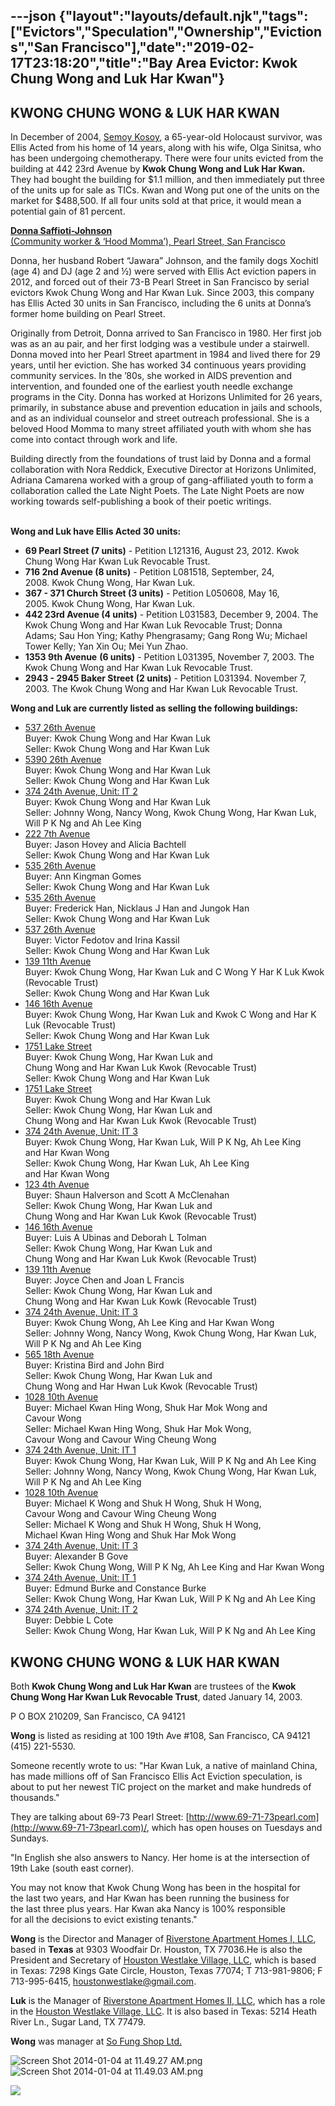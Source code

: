 ---json
{"layout":"layouts/default.njk","tags":["Evictors","Speculation","Ownership","Evictions","San Francisco"],"date":"2019-02-17T23:18:20","title":"Bay Area Evictor: Kwok Chung Wong and Luk Har Kwan"}
---

KWONG CHUNG WONG & LUK HAR KWAN
-------------------------------

In December of 2004, [Semoy Kosoy](http://www.sfbg.com/39/08/news_condos.html), a 65-year-old Holocaust survivor, was Ellis Acted from his home of 14 years, along with his wife, Olga Sinitsa, who has been undergoing chemotherapy. There were four units evicted from the building at 442 23rd Avenue by **Kwok Chung Wong and Luk Har Kwan.** They had bought the building for $1.1 million, and then immediately put three of the units up for sale as TICs. Kwan and Wong put one of the units on the market for $488,500. If all four units sold at that price, it would mean a potential gain of 81 percent.

[**Donna Saffioti-Johnson**  
(Community worker & ‘Hood Momma’), Pearl Street, San Francisco](https://archive.org/details/DonnaJohnsonFinal)

Donna, her husband Robert “Jawara” Johnson, and the family dogs Xochitl (age 4) and DJ (age 2 and ½) were served with Ellis Act eviction papers in 2012, and forced out of their 73-B Pearl Street in San Francisco by serial evictors Kwok Chung Wong and Har Kwan Luk. Since 2003, this company has Ellis Acted 30 units in San Francisco, including the 6 units at Donna’s former home building on Pearl Street.

Originally from Detroit, Donna arrived to San Francisco in 1980. Her first job was as an au pair, and her first lodging was a vestibule under a stairwell. Donna moved into her Pearl Street apartment in 1984 and lived there for 29 years, until her eviction. She has worked 34 continuous years providing community services. In the ’80s, she worked in AIDS prevention and intervention, and founded one of the earliest youth needle exchange programs in the City. Donna has worked at Horizons Unlimited for 26 years, primarily, in substance abuse and prevention education in jails and schools, and as an individual counselor and street outreach professional. She is a beloved Hood Momma to many street affiliated youth with whom she has come into contact through work and life.

Building directly from the foundations of trust laid by Donna and a formal collaboration with Nora Reddick, Executive Director at Horizons Unlimited, Adriana Camarena worked with a group of gang-affiliated youth to form a collaboration called the Late Night Poets. The Late Night Poets are now working towards self-publishing a book of their poetic writings.  
 

**Wong and Luk have Ellis Acted 30 units:**

*   **69 Pearl Street (7 units)** - Petition L121316, August 23, 2012. Kwok Chung Wong Har Kwan Luk Revocable Trust.
*   **716 2nd Avenue (8 units)** \- Petition L081518, September, 24, 2008. Kwok Chung Wong, Har Kwan Luk.
*   **367 - 371 Church Street (3 units)** - Petition L050608, May 16, 2005. Kwok Chung Wong, Har Kwan Luk.
*   **442 23rd Avenue (4 units)** - Petition L031583, December 9, 2004. The Kwok Chung Wong and Har Kwan Luk Revocable Trust; Donna Adams; Sau Hon Ying; Kathy Phengrasamy; Gang Rong Wu; Michael Tower Kelly; Yan Xin Ou; Mei Yun Zhao.
*   **1353 9th Avenue** **(6 units)** - Petition L031395, November 7, 2003. The Kwok Chung Wong and Har Kwan Luk Revocable Trust.
*   **2943 - 2945 Baker Street** **(2 units)** - Petition L031394. November 7, 2003. The Kwok Chung Wong and Har Kwan Luk Revocable Trust.

**Wong and Luk are currently listed as selling the following buildings:**

*   [537 26th Avenue](http://sf.blockshopper.com/property/1518039/537_26th/)  
    Buyer: Kwok Chung Wong and Har Kwan Luk   
    Seller: Kwok Chung Wong and Har Kwan Luk
*   [5390 26th Avenue](http://sf.blockshopper.com/property/1518040/5390_26th/)   
    Buyer: Kwok Chung Wong and Har Kwan Luk   
    Seller: Kwok Chung Wong and Har Kwan Luk
*   [374 24th Avenue, Unit: IT 2](http://sf.blockshopper.com/property/1410055/374_24th_unit_it_2/)  
    Buyer: Kwok Chung Wong and Har Kwan Luk   
    Seller: Johnny Wong, Nancy Wong, Kwok Chung Wong, Har Kwan Luk, Will P K Ng and Ah Lee King
*   [222 7th Avenue](http://sf.blockshopper.com/property/1427027/222_7th/)  
    Buyer: Jason Hovey and Alicia Bachtell   
    Seller: Kwok Chung Wong and Har Kwan Luk
*    [535 26th Avenue](http://sf.blockshopper.com/property/1518037/535_26th/)   
    Buyer: Ann Kingman Gomes   
    Seller: Kwok Chung Wong and Har Kwan Luk
*   [535 26th Avenue](http://sf.blockshopper.com/property/1518038/535_26th/)   
    Buyer: Frederick Han, Nicklaus J Han and Jungok Han   
    Seller: Kwok Chung Wong and Har Kwan Luk
*   [537 26th Avenue](http://sf.blockshopper.com/property/1518039/537_26th/)   
    Buyer: Victor Fedotov and Irina Kassil   
    Seller: Kwok Chung Wong and Har Kwan Luk
*   [139 11th Avenue](http://sf.blockshopper.com/property/1371008/139_11th/)   
    Buyer: Kwok Chung Wong, Har Kwan Luk and C Wong Y Har K Luk Kwok (Revocable Trust)   
    Seller: Kwok Chung Wong and Har Kwan Luk
*   [146 16th Avenue](http://sf.blockshopper.com/property/1375039/146_16th/)  
    Buyer: Kwok Chung Wong, Har Kwan Luk and Kwok C Wong and Har K Luk (Revocable Trust)   
    Seller: Kwok Chung Wong and Har Kwan Luk
*   [1751 Lake Street](http://sf.blockshopper.com/property/1378040/1751_lake/)   
    Buyer: Kwok Chung Wong, Har Kwan Luk and Chung Wong and Har Kwan Luk Kwok (Revocable Trust)   
    Seller: Kwok Chung Wong and Har Kwan Luk
*   [1751 Lake Street](http://sf.blockshopper.com/property/1378040/1751_lake/)   
    Buyer: Kwok Chung Wong and Har Kwan Luk   
    Seller: Kwok Chung Wong, Har Kwan Luk and Chung Wong and Har Kwan Luk Kwok (Revocable Trust)
*   [374 24th Avenue, Unit: IT 3](http://sf.blockshopper.com/property/1410056/374_24th_unit_it_3/)   
    Buyer: Kwok Chung Wong, Har Kwan Luk, Will P K Ng, Ah Lee King and Har Kwan Wong   
    Seller: Kwok Chung Wong, Har Kwan Luk, Ah Lee King and Har Kwan Wong
*   [123 4th Avenue](http://sf.blockshopper.com/property/1364053/123_4th/)   
    Buyer: Shaun Halverson and Scott A McClenahan   
    Seller: Kwok Chung Wong, Har Kwan Luk and Chung Wong and Har Kwan Luk Kwok (Revocable Trust)
*   [146 16th Avenue](http://sf.blockshopper.com/property/1375039/146_16th/)   
    Buyer: Luis A Ubinas and Deborah L Tolman   
    Seller: Kwok Chung Wong, Har Kwan Luk and Chung Wong and Har Kwan Luk Kwok (Revocable Trust)
*   [139 11th Avenue](http://sf.blockshopper.com/property/1371008/139_11th/)   
    Buyer: Joyce Chen and Joan L Francis   
    Seller: Kwok Chung Wong, Har Kwan Luk and Chung Wong and Har Kwan Luk Kowk (Revocable Trust)
*   [374 24th Avenue, Unit: IT 3](http://sf.blockshopper.com/property/1410056/374_24th_unit_it_3/)   
    Buyer: Kwok Chung Wong, Ah Lee King and Har Kwan Wong   
    Seller: Johnny Wong, Nancy Wong, Kwok Chung Wong, Har Kwan Luk, Will P K Ng and Ah Lee King
*   [565 18th Avenue](http://sf.blockshopper.com/property/1561045/565_18th/)   
    Buyer: Kristina Bird and John Bird   
    Seller: Kwok Chung Wong, Har Kwan Luk and Chung Wong and Har Hwan Luk Kwok (Revocable Trust)
*   [1028 10th Avenue](http://sf.blockshopper.com/property/19-16-10-3/1028_10th/)   
    Buyer: Michael Kwan Hing Wong, Shuk Har Mok Wong and Cavour Wong   
    Seller: Michael Kwan Hing Wong, Shuk Har Mok Wong, Cavour Wong and Cavour Wing Cheung Wong
*   [374 24th Avenue, Unit: IT 1](http://sf.blockshopper.com/property/1410054/374_24th_unit_it_1/)   
    Buyer: Kwok Chung Wong, Har Kwan Luk, Will P K Ng and Ah Lee King   
    Seller: Johnny Wong, Nancy Wong, Kwok Chung Wong, Har Kwan Luk, Will P K Ng and Ah Lee King
*   [1028 10th Avenue](http://sf.blockshopper.com/property/19-16-10-3/1028_10th/)   
    Buyer: Michael K Wong and Shuk H Wong, Shuk H Wong, Cavour Wong and Cavour Wing Cheung Wong   
    Seller: Michael K Wong and Shuk H Wong, Shuk H Wong, Michael Kwan Hing Wong and Shuk Har Mok Wong
*   [374 24th Avenue, Unit: IT 3](http://sf.blockshopper.com/property/1410056/374_24th_unit_it_3/)   
    Buyer: Alexander B Gove   
    Seller: Kwok Chung Wong, Will P K Ng, Ah Lee King and Har Kwan Wong
*   [374 24th Avenue, Unit: IT 1](http://sf.blockshopper.com/property/1410054/374_24th_unit_it_1/)  
    Buyer: Edmund Burke and Constance Burke   
    Seller: Kwok Chung Wong, Har Kwan Luk, Will P K Ng and Ah Lee King 
*   [374 24th Avenue, Unit: IT 2](http://sf.blockshopper.com/property/1410055/374_24th_unit_it_2/)   
    Buyer: Debbie L Cote   
    Seller: Kwok Chung Wong, Har Kwan Luk, Will P K Ng and Ah Lee King

KWONG CHUNG WONG & LUK HAR KWAN
-------------------------------

Both **Kwok Chung Wong and Luk Har Kwan** are trustees of the **Kwok Chung Wong Har Kwan Luk Revocable Trust**, dated January 14, 2003.

P O BOX 210209, San Francisco, CA 94121

**Wong** is listed as residing at 100 19th Ave #108, San Francisco, CA 94121  
(415) 221-5530.

Someone recently wrote to us: "Har Kwan Luk, a native of mainland China, has made millions off of San Francisco Ellis Act Eviction speculation, is about to put her newest TIC project on the market and make hundreds of thousands."

They are talking about 69-73 Pearl Street: [http://www.69-71-73pearl.com](http://www.69-71-73pearl.com)/, which has open houses on Tuesdays and Sundays.

"In English she also answers to Nancy. Her home is at the intersection of 19th Lake (south east corner).

You may not know that Kwok Chung Wong has been in the hospital for  
the last two years, and Har Kwan has been running the business for  
the last three plus years. Har Kwan aka Nancy is 100% responsible  
for all the decisions to evict existing tenants."

**Wong** is the Director and Manager of [Riverstone Apartment Homes I, LLC](http://www.corporationwiki.com/California/San-Francisco/riverstone-apartment-homes-i-llc/38081342.aspx), based in **Texas** at 9303 Woodfair Dr. Houston, TX 77036.He is also the President and Secretary of [Houston Westlake Village, LLC](http://www.corporationwiki.com/California/San-Francisco/houston-westlake-village-llc/39262707.aspx), which is based in Texas: 7298 Kings Gate Circle, Houston, Texas 77074; T 713-981-9806; F 713-995-6415, houstonwestlake@gmail.com.

**Luk** is the Manager of [Riverstone Apartment Homes II, LLC](http://www.corporationwiki.com/Texas/Houston/riverstone-apartment-homes-ii-llc/38081354.aspx), which has a role in the [Houston Westlake Village, LLC](http://www.corporationwiki.com/California/San-Francisco/houston-westlake-village-llc/39262707.aspx). It is also based in Texas: 5214 Heath River Ln., Sugar Land, TX 77479.

**Wong** was manager at [So Fung Shop Ltd.](http://www.corporationwiki.com/California/San-Francisco/so-fung-shop-ltd/41638496.aspx)

![Screen Shot 2014-01-04 at 11.49.27 AM.png](https://images.squarespace-cdn.com/content/v1/52b7d7a6e4b0b3e376ac8ea2/1388864902842-OT6KW42UK54D9H2RX6K8/ke17ZwdGBToddI8pDm48kEr-pKSPffVkPFAPqlKPqnRZw-zPPgdn4jUwVcJE1ZvWQUxwkmyExglNqGp0IvTJZUJFbgE-7XRK3dMEBRBhUpxcIqLHvR8QpsiqDs0osb7qJfz06STmMG_8PzmW2kOu_-wzui4s9jzoKhnsVnAWNG4/Screen+Shot+2014-01-04+at+11.49.27+AM.png)![Screen Shot 2014-01-04 at 11.49.03 AM.png](https://images.squarespace-cdn.com/content/v1/52b7d7a6e4b0b3e376ac8ea2/1388864908037-LPDFLX7NDSW96FRFIXTN/ke17ZwdGBToddI8pDm48kL5Oqzz01z0fYWcfZs3VbTVZw-zPPgdn4jUwVcJE1ZvWQUxwkmyExglNqGp0IvTJZUJFbgE-7XRK3dMEBRBhUpyqI2lD2K59GanDnn-mYJ3xWC7_kKxzKR_iEh_X0REuFKL5bCd-ETJU5b7tGOgXStg/Screen+Shot+2014-01-04+at+11.49.03+AM.png)

![](https://images.squarespace-cdn.com/content/v1/52b7d7a6e4b0b3e376ac8ea2/1400991930121-9P86748WM84RU414JVE4/ke17ZwdGBToddI8pDm48kJC6ii3n2pZruSW5UV7IKdJZw-zPPgdn4jUwVcJE1ZvWQUxwkmyExglNqGp0IvTJZUJFbgE-7XRK3dMEBRBhUpwD1bE6fKTqRYxmK7uxaYaaljEhGEIjTU25DvRwBeLU5kDczTBEEvdV65a_bWmmHq4/Screen+Shot+2014-05-24+at+9.24.20+PM.png)